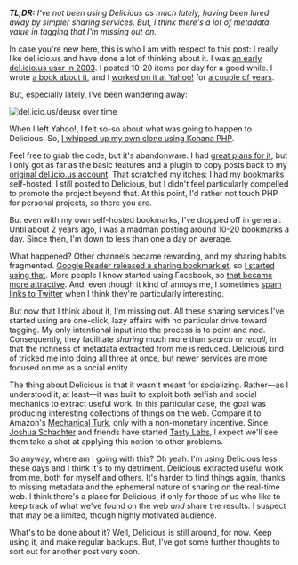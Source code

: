 <em><strong>TL;DR:</strong> I've not been using Delicious as much lately, having been lured away by simpler sharing services. But, I think there's a lot of metadata value in tagging that I'm missing out on.</em>

In case you're new here, this is who I am with respect to this post: I really like del.icio.us and have done a lot of thinking about it. I was [an early del.icio.us user in 2003][earlydel]. I posted 10-20 items per day for a good while. I wrote [a book about it][delbook], and I [worked on it at Yahoo!][yahoo] for [a couple of years][yahooend]. 

[earlydel]: http://pinboard.in/u:deusx/before:1064195866
[delbook]: http://www.amazon.com/gp/product/0470037857?ie=UTF8&tag=0xdecafbad01-20&linkCode=as2&camp=1789&%0D%0Acreative=9325&creativeASIN=0470037857
[yahoo]: http://decafbad.com/blog/2006/06/24/go-west-young-man
[yahooend]: http://twitter.com/lmorchard/statuses/787565793

But, especially lately, I've been wandering away:

![del.icio.us/deusx over time](http://decafbad.com/2010/12/del-deusx-by-month.png)

When I left Yahoo!, I felt so-so about what was going to happen to Delicious. So, [I whipped up my own clone using Kohana PHP][memex]. 

Feel free to grab the code, but it's abandonware. I had [great plans for it][todo], but I only got as far as the basic features and a plugin to copy posts back to my [original del.icio.us account][del]. That scratched my itches: I had my bookmarks self-hosted, I still posted to Delicious, but I didn't feel particularly compelled to promote the project beyond that. At this point, I'd rather not touch PHP for personal projects, so there you are.

[del]: http://delicious.com/deusx
[memex]: https://github.com/lmorchard/memex
[todo]: https://github.com/lmorchard/memex/blob/master/TODO.md

But even with my own self-hosted bookmarks, I've dropped off in general. Until about 2 years ago, I was a madman posting around 10-20 bookmarks a day. Since then, I'm down to less than one a day on average.

What happened? Other channels became rewarding, and my sharing habits fragmented. [Google Reader released a sharing bookmarklet][grshare], so [I started using that][grlinks]. More people I know started using Facebook, so [that became more attractive][face]. And, even though it kind of annoys me, I sometimes [spam links to Twitter][twittershare] when I think they're particularly interesting.

[face]: https://ssl.facebook.com/lmorchard
[twittershare]: http://pinboard.in/u:deusx/from:twitter
[grshare]: http://googlereader.blogspot.com/2008/05/share-anything-anytime-anywhere.html
[grlinks]: http://pinboard.in/u:deusx/from:google/before:1257594083

But now that I think about it, I'm missing out. All these sharing services I've started using are one-click, lazy affairs with no particular drive toward tagging. My only intentional input into the process is to point and nod. Consequently, they facilitate *sharing* much more than *search* or *recall*, in that the richness of metadata extracted from me is reduced. Delicious kind of tricked me into doing all three at once, but newer services are more focused on me as a social entity.

The thing about Delicious is that it wasn't meant for socializing. Rather—as I understood it, at least—it was built to exploit both selfish and social mechanics to extract useful work. In this particular case, the goal was producing interesting collections of things on the web. Compare it to Amazon's [Mechanical Turk][mturk], only with a non-monetary incentive. Since [Joshua Schachter][joshua] and friends have started [Tasty Labs][tasty], I expect we'll see them take a shot at applying this notion to other problems.

[joshua]: http://joshua.schachter.org/
[mturk]: https://www.mturk.com/mturk/welcome
[tasty]: http://www.tastylabs.com/

So anyway, where am I going with this? Oh yeah: I'm using Delicious less these days and I think it's to my detriment. Delicious extracted useful work from me, both for myself and others. It's harder to find things again, thanks to missing metadata and the ephemeral nature of sharing on the real-time web. I think there's a place for Delicious, if only for those of us who like to keep track of what we've found on the web *and* share the results. I suspect that may be a limited, though highly motivated audience.

What's to be done about it? Well, Delicious is still around, for now. Keep using it, and make regular backups. But, I've got some further thoughts to sort out for another post very soon.

